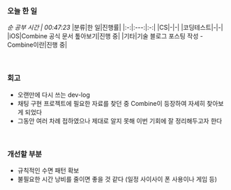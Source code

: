 ### 오늘 한 일
_순 공부 시간 | 00:47:23_
|분류|한 일|진행률|
|:-:|:---:|:-:|
|CS|-|-|
|코딩테스트|-|-|
|iOS|Combine 공식 문서 톺아보기|진행 중|
|기타|기술 블로그 포스팅 작성 - Combine이란|진행 중|

<br>

### 회고
- 오랜만에 다시 쓰는 dev-log
- 채팅 구현 프로젝트에 필요한 자료를 찾던 중 Combine이 등장하여 자세히 찾아보게 되었다
- 그동안 여러 차례 접하였으나 제대로 알지 못해 이번 기회에 잘 정리해두고자 한다

<br>

### 개선할 부분
- 규칙적인 수면 패턴 확보
- 불필요한 시간 낭비를 줄이면 좋을 것 같다 (일정 사이사이 폰 사용이나 게임 등)
